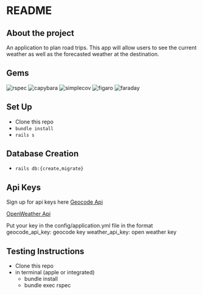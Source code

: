 # README

## About the project
 An application to plan road trips. This app will allow users to see the current weather as well as the forecasted weather at the destination.

 ## Gems
   ![rspec](https://img.shields.io/gem/v/rspec-rails?label=rspec&style=flat-square)
   ![capybara](https://img.shields.io/gem/v/capybara?label=capybara&style=flat-square)
   ![simplecov](https://img.shields.io/gem/v/simplecov?label=simplecov&style=flat-square)
   ![figaro](https://img.shields.io/gem/v/figaro?color=blue&label=figaro)
   ![faraday](https://img.shields.io/gem/v/faraday?color=blue&label=faraday)

## Set Up
- Clone this repo
- `bundle install`
- `rails s`

## Database Creation
- `rails db:{create,migrate}`

## Api Keys
Sign up for api keys here
[Geocode Api](https://developer.mapquest.com/)

[OpenWeather Api](https://openweathermap.org/)

Put your key in the config/application.yml file in the format
geocode_api_key: geocode key
weather_api_key: open weather key

## Testing Instructions
 - Clone this repo
 - in terminal (apple or integrated)    
    * bundle install
    * bundle exec rspec
